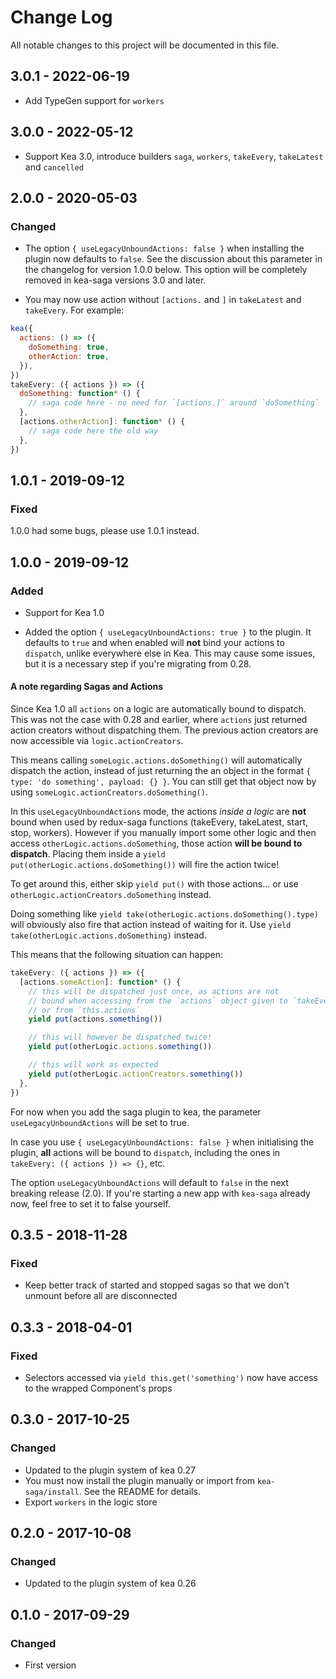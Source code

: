 # Change Log

All notable changes to this project will be documented in this file.

## 3.0.1 - 2022-06-19

- Add TypeGen support for `workers`

## 3.0.0 - 2022-05-12

- Support Kea 3.0, introduce builders `saga`, `workers`, `takeEvery`, `takeLatest` and `cancelled`

## 2.0.0 - 2020-05-03

### Changed

- The option `{ useLegacyUnboundActions: false }` when installing the plugin now defaults to `false`.
  See the discussion about this parameter in the changelog for version 1.0.0 below.
  This option will be completely removed in kea-saga versions 3.0 and later.

- You may now use action without `[actions.` and `]` in `takeLatest` and `takeEvery`. For example:

```js
kea({
  actions: () => ({
    doSomething: true,
    otherAction: true,
  }),
})
takeEvery: ({ actions }) => ({
  doSomething: function* () {
    // saga code here - no need for `[actions.]` around `doSomething`
  },
  [actions.otherAction]: function* () {
    // saga code here the old way
  },
})
```

## 1.0.1 - 2019-09-12

### Fixed

1.0.0 had some bugs, please use 1.0.1 instead.

## 1.0.0 - 2019-09-12

### Added

- Support for Kea 1.0

- Added the option `{ useLegacyUnboundActions: true }` to the plugin. It defaults to `true` and when enabled will **not** bind your actions to `dispatch`, unlike everywhere else in Kea. This may cause some issues, but it is a necessary step if you're migrating from 0.28.

#### A note regarding Sagas and Actions

Since Kea 1.0 all `actions` on a logic are automatically bound to dispatch. This was not the case with 0.28 and earlier, where `actions` just returned action creators without dispatching them. The previous action creators are now accessible via `logic.actionCreators`.

This means calling `someLogic.actions.doSomething()` will automatically dispatch the action, instead of just returning the an object in the format `{ type: 'do something', payload: {} }`. You can still get that object now by using `someLogic.actionCreators.doSomething()`.

In this `useLegacyUnboundActions` mode, the actions _inside a logic_ are **not** bound when used by redux-saga functions (takeEvery, takeLatest, start, stop, workers). However if you manually import some other logic and then access `otherLogic.actions.doSomething`, those action **will be bound to dispatch**. Placing them inside a `yield put(otherLogic.actions.doSomething())` will fire the action twice!

To get around this, either skip `yield put()` with those actions... or use `otherLogic.actionCreators.doSomething` instead.

Doing something like `yield take(otherLogic.actions.doSomething().type)` will obviously also fire that action instead of waiting for it. Use `yield take(otherLogic.actions.doSomething)` instead.

This means that the following situation can happen:

```js
takeEvery: ({ actions }) => ({
  [actions.someAction]: function* () {
    // this will be dispatched just once, as actions are not
    // bound when accessing from the `actions` object given to `takeEvery`
    // or from `this.actions`
    yield put(actions.something())

    // this will however be dispatched twice!
    yield put(otherLogic.actions.something())

    // this will work as expected
    yield put(otherLogic.actionCreators.something())
  },
})
```

For now when you add the saga plugin to kea, the parameter `useLegacyUnboundActions` will be set to true.

In case you use `{ useLegacyUnboundActions: false }` when initialising the plugin, **all** actions will be bound
to `dispatch`, including the ones in `takeEvery: ({ actions }) => {}`, etc.

The option `useLegacyUnboundActions` will default to `false` in the next breaking release (2.0). If you're
starting a new app with `kea-saga` already now, feel free to set it to false yourself.

## 0.3.5 - 2018-11-28

### Fixed

- Keep better track of started and stopped sagas so that we don't unmount before all are disconnected

## 0.3.3 - 2018-04-01

### Fixed

- Selectors accessed via `yield this.get('something')` now have access to the wrapped Component's props

## 0.3.0 - 2017-10-25

### Changed

- Updated to the plugin system of kea 0.27
- You must now install the plugin manually or import from `kea-saga/install`. See the README for details.
- Export `workers` in the logic store

## 0.2.0 - 2017-10-08

### Changed

- Updated to the plugin system of kea 0.26

## 0.1.0 - 2017-09-29

### Changed

- First version
